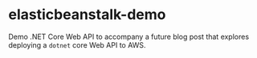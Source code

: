 # elasticbeanstalk-demo
Demo .NET Core Web API to accompany a future blog post that explores deploying a `dotnet` core Web API to AWS.
